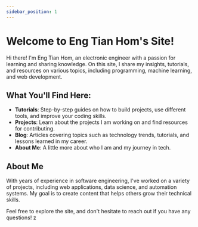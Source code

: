 ```yaml
---
sidebar_position: 1
---
```


# Welcome to Eng Tian Hom's Site!

Hi there! I'm Eng Tian Hom, an electronic engineer with a passion for learning and sharing knowledge. On this site, I share my insights, tutorials, and resources on various topics, including programming, machine learning, and web development.

## What You'll Find Here:

- **Tutorials**: Step-by-step guides on how to build projects, use different tools, and improve your coding skills.
- **Projects**: Learn about the projects I am working on and find resources for contributing.
- **Blog**: Articles covering topics such as technology trends, tutorials, and lessons learned in my career.
- **About Me**: A little more about who I am and my journey in tech.

## About Me

With years of experience in software engineering, I've worked on a variety of projects, including web applications, data science, and automation systems. My goal is to create content that helps others grow their technical skills.

Feel free to explore the site, and don't hesitate to reach out if you have any questions!
z